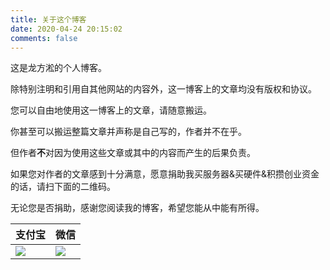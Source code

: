 ```yaml
---
title: 关于这个博客
date: 2020-04-24 20:15:02
comments: false
---
```


这是龙方淞的个人博客。

除特别注明和引用自其他网站的内容外，这一博客上的文章均没有版权和协议。

您可以自由地使用这一博客上的文章，请随意搬运。

你甚至可以搬运整篇文章并声称是自己写的，作者并不在乎。

但作者**不**对因为使用这些文章或其中的内容而产生的后果负责。

如果您对作者的文章感到十分满意，愿意捐助我买服务器&买硬件&积攒创业资金的话，请扫下面的二维码。

无论您是否捐助，感谢您阅读我的博客，希望您能从中能有所得。

| 支付宝                              | 微信                                |
| ----------------------------------- | ----------------------------------- |
| <img src="/about/index/alipay.png"> | <img src="/about/index/wechat.png"> |